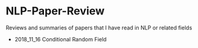 # NLP-Paper-Review
Reviews and summaries of papers that I have read in NLP or related fields
- 2018_11_16
  Conditional Random Field
